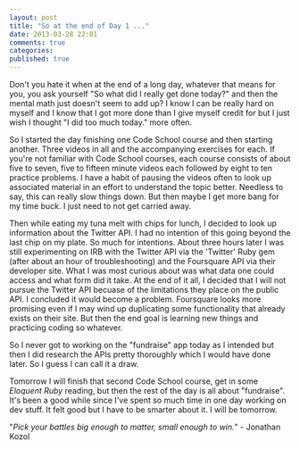 ```yaml
---
layout: post
title: "So at the end of Day 1 ..."
date: 2013-03-28 22:01
comments: true
categories:
published: true
---
```

Don't you hate it when at the end of a long day, whatever that means for you, you ask yourself "So what did I really get done today?" and then the mental math just doesn't seem to add up? I know I can be really hard on myself and I know that I got more done than I give myself credit for but I just wish I thought "I did too much today." more often.

So I started the day finishing one Code School course and then starting another. Three videos in all and the accompanying exercises for each. If you're not familiar with Code School courses, each course consists of about five to seven, five to fifteen minute videos each followed by eight to ten practice problems. I have a habit of pausing the videos often to look up associated material in an effort to understand the topic better. Needless to say, this can really slow things down. But then maybe I get more bang for my time buck. I just need to not get carried away.

Then while eating my tuna melt with chips for lunch, I decided to look up information about the Twitter API. I had no intention of this going beyond the last chip on my plate. So much for intentions. About three hours later I was still experimenting on IRB with the Twitter API via the 'Twitter' Ruby gem (after about an hour of troubleshooting) and the Foursquare API via their developer site. What I was most curious about was what data one could access and what form did it take. At the end of it all, I decided that I will not pursue the Twitter API becuase of the limitations they place on the public API. I concluded it would become a problem. Foursquare looks more promising even if I may wind up duplicating some functionality that already exists on their site. But then the end goal is learning new things and practicing coding so whatever.

So I never got to working on the "fundraise" app today as I intended but then I did research the APIs pretty thoroughly which I would have done later. So I guess I can call it a draw.

Tomorrow I will finish that second Code School course, get in some *Eloquent Ruby* reading, but then the rest of the day is all about "fundraise". It's been a good while since I've spent so much time in one day working on dev stuff. It felt good but I have to be smarter about it. I will be tomorrow.


"*Pick your battles big enough to matter, small enough to win.*" - Jonathan Kozol